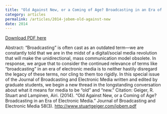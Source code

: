 ```yaml
---
title: "Old Against New, or a Coming of Age? Broadcasting in an Era of Electronic Media."
category: articles
permalink: /articles/2014-jobem-old-against-new
date: 2014
---
```


<a href='http://www.stuartgeiger.com/jobem.pdf'>Download PDF here</a>

Abstract: “Broadcasting” is often cast as an outdated term—we are constantly told that we are in the midst of a digital/social media revolution that will make the unidirectional, mass communication model obsolete. In response, we argue that to consider the continued relevance of terms like “broadcasting” in an era of electronic media is to neither hastily disregard the legacy of these terms, nor cling to them too rigidly. In this special issue of the Journal of Broadcasting and Electronic Media written and edited by graduate students, we begin a new thread in the longstanding conversation about what it means for media to be “old” and “new.”
Citation: Geiger, R. Stuart and Lampinen, Airi. (2014). “Old Against New, or a Coming of Age? Broadcasting in an Era of Electronic Media.” Journal of Broadcasting and Electronic Media 58(3). http://www.stuartgeiger.com/jobem.pdf